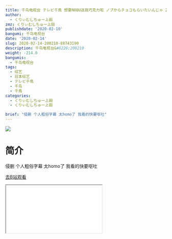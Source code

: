 ```yaml
---
title: 千鸟电视台 テレビ千鳥 想要NOBU送我巧克力啦 ノブからチョコもらいたいんじゃ 200210中字
author:
  - くりぃむしちゅー上田
zmz: くりぃむしちゅー上田
publishdate: '2020-02-10'
bangumi: 千鸟电视台
date: '2020-02-14'
slug: 2020-02-14-200210-88743190
description: 千鸟电视台&#8226;200210
weight: -214.0
bangumis:
  - 千鸟电视台
tags:
  - 综艺
  - 日本综艺
  - テレビ千鳥
  - 千鸟
  - 千鳥
categories:
  - くりぃむしちゅー上田
  - くりぃむしちゅー上田

brief: "侵删 个人粗俗字幕 太homo了 我看的快要呕吐"
---
```

![](https://raw.githubusercontent.com/tcgriffith/owaraisite/master/static/tmpimg/8ffb030c57c7a79aafe600c119c6978432dffd20.jpg.480.jpg)
# 简介  
侵删 个人粗俗字幕
太homo了 我看的快要呕吐  

[去B站观看](https://www.bilibili.com/video/av88743190/)
<div class ="resp-container"><iframe class="testiframe" src="//player.bilibili.com/player.html?aid=88743190"", scrolling="no", allowfullscreen="true" > </iframe></div> 
